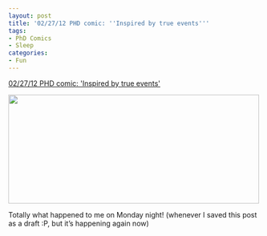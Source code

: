 ```yaml
---
layout: post
title: '02/27/12 PHD comic: ''Inspired by true events'''
tags:
- PhD Comics
- Sleep
categories:
- Fun
---
```

<a href="http://www.phdcomics.com/comics.php?f=1474">02/27/12 PHD comic: 'Inspired by true events'</a><br/><p><img height="217" src="http://www.phdcomics.com/comics/archive/phd022712s.gif" width="500"/></p>
<p>Totally what happened to me on Monday night! (whenever I saved this post as a draft :P, but it&#8217;s happening again now)</p>
